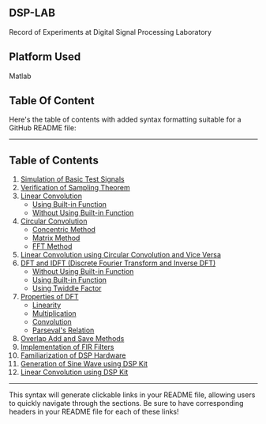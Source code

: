 ## DSP-LAB
Record of Experiments at Digital Signal Processing Laboratory
## Platform Used 
Matlab 
## Table Of Content 
Here's the table of contents with added syntax formatting suitable for a GitHub README file:

---

## Table of Contents

1. [Simulation of Basic Test Signals](#1-simulation-of-basic-test-signals)
2. [Verification of Sampling Theorem](#2-verification-of-sampling-theorem)
3. [Linear Convolution](#3-linear-convolution)
   - [Using Built-in Function](#using-built-in-function)
   - [Without Using Built-in Function](#without-using-built-in-function)
4. [Circular Convolution](#4-circular-convolution)
   - [Concentric Method](#concentric-method)
   - [Matrix Method](#matrix-method)
   - [FFT Method](#fft-method)
5. [Linear Convolution using Circular Convolution and Vice Versa](#5-linear-convolution-using-circular-convolution-and-vice-versa)
6. [DFT and IDFT (Discrete Fourier Transform and Inverse DFT)](#6-dft-and-idft-discrete-fourier-transform-and-inverse-dft)
   - [Without Using Built-in Function](#without-using-built-in-function-1)
   - [Using Built-in Function](#using-built-in-function-1)
   - [Using Twiddle Factor](#using-twiddle-factor)
7. [Properties of DFT](#7-properties-of-dft)
   - [Linearity](#linearity)
   - [Multiplication](#multiplication)
   - [Convolution](#convolution)
   - [Parseval's Relation](#parsevals-relation)
8. [Overlap Add and Save Methods](#8-overlap-add-and-save-methods)
9. [Implementation of FIR Filters](#9-implementation-of-fir-filters)
10. [Familiarization of DSP Hardware](#10-familiarization-of-dsp-hardware)
11. [Generation of Sine Wave using DSP Kit](#11-generation-of-sine-wave-using-dsp-kit)
12. [Linear Convolution using DSP Kit](#12-linear-convolution-using-dsp-kit)

---

This syntax will generate clickable links in your README file, allowing users to quickly navigate through the sections. Be sure to have corresponding headers in your README file for each of these links!
